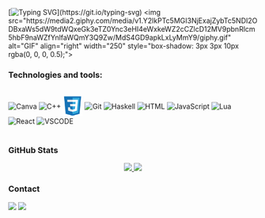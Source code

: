 [![Typing SVG](https://readme-typing-svg.herokuapp.com?font=Fira+Code&pause=1000&color=7C0EF7&width=435&lines=Hey+there!+I'm+Milena+Bernardi.;Welcome+to+my+Github+profile!)](https://git.io/typing-svg)
<img src="https://media2.giphy.com/media/v1.Y2lkPTc5MGI3NjExajZybTc5NDI2ODBxaWs5dW9tdWQxeGk3eTZ0Ync3eHI4eWxkeWZ2cCZlcD12MV9pbnRlcm5hbF9naWZfYnlfaWQmY3Q9Zw/MdS4GD9apkLxLyMmY9/giphy.gif" alt="GIF" align="right" width="250" style="box-shadow: 3px 3px 10px rgba(0, 0, 0, 0.5);">

### Technologies and tools:

<div style="display: inline_block"><br>
  <img align="center" alt="Canva" height="40" width="40" src="https://cdn.jsdelivr.net/gh/devicons/devicon@latest/icons/canva/canva-original.svg">
  <img align="center" alt="C++" height="40" width="40" src="https://cdn.jsdelivr.net/gh/devicons/devicon@latest/icons/cplusplus/cplusplus-original.svg">
  <img align="center" alt="CSS" height="40" width="40" src="https://raw.githubusercontent.com/devicons/devicon/master/icons/css3/css3-original.svg">
  <img align="center" alt="Git" height="40" width="40" src="https://cdn.jsdelivr.net/gh/devicons/devicon/icons/git/git-original.svg">
  <img align="center" alt="Haskell" height="40" width="40" src="https://cdn.jsdelivr.net/gh/devicons/devicon@latest/icons/haskell/haskell-original.svg">
  <img align="center" alt="HTML" height="40" width="40" src="https://cdn.jsdelivr.net/gh/devicons/devicon@latest/icons/html5/html5-original.svg">   
  <img align="center" alt="JavaScript" height="40" width="40" src="https://cdn.jsdelivr.net/gh/devicons/devicon@latest/icons/javascript/javascript-original.svg">
  <img align="center" alt="Lua" height="40" width="40" src="https://cdn.jsdelivr.net/gh/devicons/devicon@latest/icons/lua/lua-original.svg">
  <img align="center" alt="React" height="40" width="40" src="https://cdn.jsdelivr.net/gh/devicons/devicon@latest/icons/react/react-original.svg">
  <img align="center" alt="VSCODE" height="40" width="40" src="https://cdn.jsdelivr.net/gh/devicons/devicon@latest/icons/vscode/vscode-original.svg">
</div><br>

### GitHub Stats

<div align="center" style="display: flex; justify-content: center;">
  <a href="https://github.com/milenaabernardi">
    <img height="195px" src="https://github-readme-stats.vercel.app/api?username=milenaabernardi&show_icons=true&theme=midnight-purple&include_all_commits=false&count_private=true&border_color=00000000"/>
    <img height="195px" src="https://github-readme-stats.vercel.app/api/top-langs/?username=milenaabernardi&layout=compact&langs_count=6&include_all_commits=true&theme=midnight-purple&border_color=00000000"/>
  </a>
</div>
    
### Contact

<div> 
  <a href="https://www.linkedin.com/in/milena-alessandra-bernardi-851164236/" target="_blank"><img src="https://img.shields.io/badge/-LinkedIn-%230077B5?style=for-the-badge&logo=linkedin&logoColor=white" target="_blank"></a> 
  <a href="mailto:milenaabernardi@gmail.com"><img src="https://img.shields.io/badge/-Gmail-%23333?style=for-the-badge&logo=gmail&logoColor=white" target="_blank"></a>
</div>
